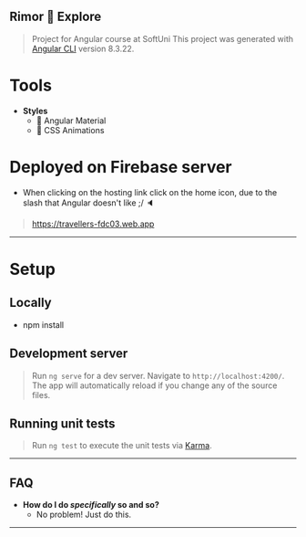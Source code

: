 ## Rimor 🔀 Explore
> Project for Angular course at SoftUni
> This project was generated with [Angular CLI](https://github.com/angular/angular-cli) version 8.3.22.
# Tools
- **Styles**
    - 🍴 Angular Material
    - :tulip: CSS Animations
# Deployed on Firebase server
* When clicking on the hosting link click on the home icon, due to the slash that Angular doesn't like ;/ 🔈
> https://travellers-fdc03.web.app
---
# Setup
## Locally
- npm install

## Development server

> Run `ng serve` for a dev server. Navigate to `http://localhost:4200/`. The app will automatically reload if you change any of the source files.

## Running unit tests

> Run `ng test` to execute the unit tests via [Karma](https://karma-runner.github.io).
---
## FAQ

- **How do I do *specifically* so and so?**
    - No problem! Just do this.

---

